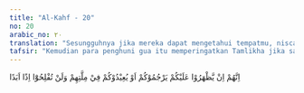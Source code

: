 ```yaml
---
title: "Al-Kahf - 20"
no: 20
arabic_no: ٢٠
translation: "Sesungguhnya jika mereka dapat mengetahui tempatmu, niscaya mereka akan melempari kamu dengan batu, atau memaksamu kembali kepada agama mereka, dan jika demikian niscaya kamu tidak akan beruntung selama-lamanya.”      "
tafsir: "Kemudian para penghuni gua itu memperingatkan Tamlikha jika sampai penduduk kota itu, yang menurut perkiraannya masih orang-orang kafir, mengetahui tempat persembunyian mereka, mereka tentu akan dipaksa untuk mengikuti agama berhala. Jika mereka menolak, tentu akan dibunuh dengan lemparan batu, cara pembunuhan pada masa dahulu bagi mereka yang berani melawan kebijakan politik raja atau agama negara. Kota yang akan didatangi itu ialah kota Ephesus dan rajanya menurut persangkaan mereka masih Decyanus yang zalim itu. Padahal raja itu sudah tidak ada karena dia berkuasa pada tiga abad yang silam. Jika mereka dipaksa kembali untuk memeluk agama Decyanus itu, mereka tidak akan memperoleh kebahagiaan dan keberuntungan untuk selama-lamanya, baik dalam kehidupan duniawi ataupun ukhrawi. Jiwa orang yang menganut suatu agama karena dipaksa, pada mulanya, akan menolak segala ketentuan-ketentuan dari agama itu. Akan tetapi, lama-kelamaan kemungkinan besar jiwanya tidak akan menolak dan seterusnya memandang baik agamanya yang baru itu. Jika terjadi hal yang demikian, dia akan sesat dan sengsara untuk selama-lamanya. Akan tetapi, bilamana seseorang dipaksa dengan ancaman untuk pindah kepada kekafiran, lalu dia menunjukkan kekafiran, tetapi batinnya tetap Islam, dan sampai akhir hayatnya tidak pernah memandang baik agama yang dipaksakan itu, maka dia tetap dalam Islam."
---
```

اِنَّهُمْ اِنْ يَّظْهَرُوْا عَلَيْكُمْ يَرْجُمُوْكُمْ اَوْ يُعِيْدُوْكُمْ فِيْ مِلَّتِهِمْ وَلَنْ تُفْلِحُوْٓا اِذًا اَبَدًا
